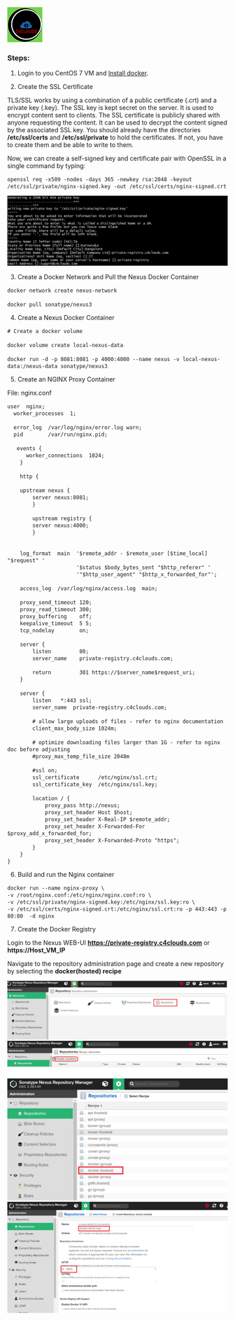 <img src="../images/c4logo.png">

### Steps:

1. Login to you CentOS 7 VM and [Install docker](https://github.com/submah/docker-tutorials/edit/master/install_docker_centos7.md).

2. Create the SSL Certificate

TLS/SSL works by using a combination of a public certificate (.crt) and a private key (.key). The SSL key is kept secret on the server. It is used to encrypt content sent to clients. The SSL certificate is publicly shared with anyone requesting the content. It can be used to decrypt the content signed by the associated SSL key. You should already have the directories **/etc/ssl/certs** and **/etc/ssl/private** to hold the certificates. If not, you have to create them and be able to write to them.

Now, we can create a self-signed key and certificate pair with OpenSSL in a single command by typing:

```
openssl req -x509 -nodes -days 365 -newkey rsa:2048 -keyout /etc/ssl/private/nginx-signed.key -out /etc/ssl/certs/nginx-signed.crt

```
<img src="../images/nginx-ssl-certs.PNG">

3. Create a Docker Network and Pull the Nexus Docker Container 

```
docker network create nexus-network

docker pull sonatype/nexus3

```

4. Create a Nexus Docker Container

```
# Create a docker volume

docker volume create local-nexus-data

docker run -d -p 8081:8081 -p 4000:4000 --name nexus -v local-nexus-data:/nexus-data sonatype/nexus3

```
5. Create an NGINX Proxy Container

File: nginx.conf

```
user  nginx;
  worker_processes  1;

  error_log  /var/log/nginx/error.log warn;
  pid        /var/run/nginx.pid;

   events {
      worker_connections  1024;
    }

    http {

    upstream nexus {
        server nexus:8081;
        }

        upstream registry {
        server nexus:4000;
        }


    log_format  main  '$remote_addr - $remote_user [$time_local] "$request" '
                      '$status $body_bytes_sent "$http_referer" '
                      '"$http_user_agent" "$http_x_forwarded_for"';

    access_log  /var/log/nginx/access.log  main;

    proxy_send_timeout 120;
    proxy_read_timeout 300;
    proxy_buffering    off;
    keepalive_timeout  5 5;
    tcp_nodelay        on;

    server {
        listen         80;
        server_name    private-registry.c4clouds.com;

        return         301 https://$server_name$request_uri;
    }

    server {
        listen   *:443 ssl;
        server_name  private-registry.c4clouds.com;

        # allow large uploads of files - refer to nginx documentation
        client_max_body_size 1024m;

        # optimize downloading files larger than 1G - refer to nginx doc before adjusting
        #proxy_max_temp_file_size 2048m

        #ssl on;
        ssl_certificate      /etc/nginx/ssl.crt;
        ssl_certificate_key  /etc/nginx/ssl.key;

        location / {
            proxy_pass http://nexus;
            proxy_set_header Host $host;
            proxy_set_header X-Real-IP $remote_addr;
            proxy_set_header X-Forwarded-For $proxy_add_x_forwarded_for;
            proxy_set_header X-Forwarded-Proto "https";
        }
    }
}

```
6. Build and run the Nginx container

```
docker run --name nginx-proxy \
-v /root/nginx.conf:/etc/nginx/nginx.conf:ro \
-v /etc/ssl/private/nginx-signed.key:/etc/nginx/ssl.key:ro \
-v /etc/ssl/certs/nginx-signed.crt:/etc/nginx/ssl.crt:ro -p 443:443 -p 80:80  -d nginx
```

7. Create the Docker Registry

Login to the Nexus WEB-UI **https://private-registry.c4clouds.com** or **https://Host_VM_IP**

Navigate to the repository administration page and create a new repository by selecting the **docker(hosted) recipe**

<img src="../images/create_repo.png">

<img src="../images/create_repo1.png">

<img src="../images/create_docker_repo.png">

<img src="../images/create_docker_repo1.png">


